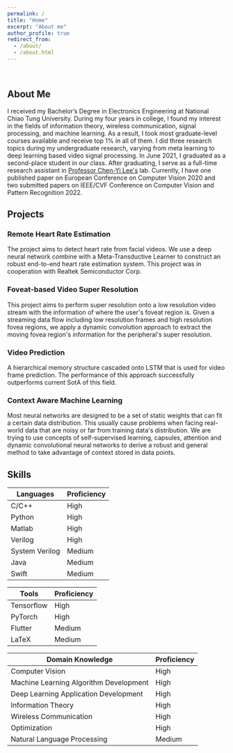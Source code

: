 ```yaml
---
permalink: /
title: "Home"
excerpt: "About me"
author_profile: true
redirect_from: 
  - /about/
  - /about.html
---
```

<br/>

## About Me
I received my Bachelor’s Degree in Electronics Engineering at National Chiao Tung University. During my four years in college, I found my interest in the fields of information theory, wireless communication, signal processing, and machine learning. As a result, I took most graduate-level courses available and receive top 1% in all of them. I did three research topics during my undergraduate research, varying from meta learning to deep learning based video signal processing. In June 2021, I graduated as a second-place student in our class. After graduating, I serve as a full-time research assistant in [Professor Chen-Yi Lee's](http://www.si2lab.org/faculty/) lab. Currently, I have one published paper on European Conference on Computer Vision 2020 and two submitted papers on IEEE/CVF Conference on Computer Vision and Pattern Recognition 2022.


## Projects
### Remote Heart Rate Estimation
The project aims to detect heart rate from facial videos. We use a deep neural network combine with a Meta-Transductive Learner to construct an robust end-to-end heart rate estimation system. This project was in cooperation with Realtek Semiconductor Corp.
### Foveat-based Video Super Resolution
This project aims to perform super resolution onto a low resolution video stream with the information of where the user's foveat region is. Given a streaming data flow including low resolution frames and high resolution fovea regions, we apply a dynamic convolution approach to extract the moving fovea region's information for the peripheral's super resolution.
### Video Prediction
A hierarchical memory structure cascaded onto LSTM that is used for video frame prediction. The performance of this approach successfully outperforms current SotA of this field.
### Context Aware Machine Learning
Most neural networks are designed to be a set of static weights that can fit a certain data distribution. This usually cause problems when facing real-world data that are noisy or far from training data's distribution. We are trying to use concepts of self-supervised learning, capsules, attention and dynamic convolutional neural networks to derive a robust and general method to take advantage of context stored in data points.


## Skills

| Languages                                               | Proficiency                                          |
| ------------------------------------------- | ----------------------------------------------------- |
| C/C++ | High |
| Python | High |
| Matlab | High |
| Verilog | High |
| System Verilog | Medium |
| Java | Medium |
| Swift | Medium |

| Tools                                                   | Proficiency                                          |
| ------------------------------------------- | ----------------------------------------------------- |
| Tensorflow | High |
| PyTorch | High |
| Flutter | Medium |
| LaTeX | Medium |

| Domain Knowledge                                        | Proficiency                                          |
| ------------------------------------------- | ----------------------------------------------------- |
| Computer Vision |High|
| Machine Learning Algorithm Development| High|
| Deep Learning Application Development| High|
| Information Theory| High|
| Wireless Communication| High|
| Optimization| High|
| Natural Language Processing| Medium|



